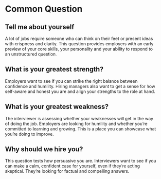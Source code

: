 # Common Question

## Tell me about yourself

A lot of jobs require someone who can think on their feet or present ideas with crispness and clarity. This question provides employers with an early preview of your core skills, your personality and your ability to respond to an unstructured question.

## What is your greatest strength?

Employers want to see if you can strike the right balance between confidence and humility. Hiring managers also want to get a sense for how self-aware and honest you are and align your strengths to the role at hand.

## What is your greatest weakness?

The interviewer is assessing whether your weaknesses will get in the way of doing the job. Employers are looking for humility and whether you’re committed to learning and growing. This is a place you can showcase what you’re doing to improve.

## Why should we hire you?

This question tests how persuasive you are. Interviewers want to see if you can make a calm, confident case for yourself, even if they’re acting skeptical. They’re looking for factual and compelling answers.